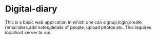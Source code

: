 # Digital-diary
This is a basic web application in which one can signup,login,create remainders,add notes,details of people, upload photos etc.
This requires localhost server to run.
